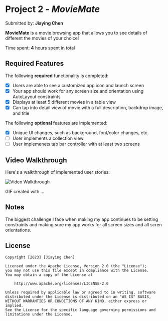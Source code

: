 # Project 2 - *MovieMate*

Submitted by: **Jiaying Chen**

**MovieMate** is a movie browsing app that allows you to see details of different the movies of your choice!  

Time spent: **4** hours spent in total

## Required Features

The following **required** functionality is completed:

- [x] Users are able to see a customized app icon and launch screen
- [x] Your app should work for any screen size and orientation using AutoLayout constraints
- [x] Displays at least 5 different movies in a table view
- [x] Can tap into detail view of movie with a full description, backdrop image, and title
 
The following **optional** features are implemented:

- [x] Unique UI changes, such as background, font/color changes, etc.
- [ ] User implements a collection view
- [ ] User implemenets tab bar controller with at least two screens

## Video Walkthrough

Here's a walkthrough of implemented user stories:

<img src='https://media4.giphy.com/media/v1.Y2lkPTc5MGI3NjExZjE1YjIzYTg2OWU1NGQyNmY0NGE3M2Y4NjhjMDE2Y2IzZDZmMjk1MSZjdD1n/JGcD7sgZKvlrHZS2lW/giphy.gif' title='Video Walkthrough' width='' alt='Video Walkthrough' />

GIF created with ...  

## Notes

The biggest challenge I face when making my app continues to be setting constraints and making sure my app works for all screen sizes and all scren orientations. 


## License

    Copyright [2023] [Jiaying Chen]

    Licensed under the Apache License, Version 2.0 (the "License");
    you may not use this file except in compliance with the License.
    You may obtain a copy of the License at

        http://www.apache.org/licenses/LICENSE-2.0

    Unless required by applicable law or agreed to in writing, software
    distributed under the License is distributed on an "AS IS" BASIS,
    WITHOUT WARRANTIES OR CONDITIONS OF ANY KIND, either express or implied.
    See the License for the specific language governing permissions and
    limitations under the License.
